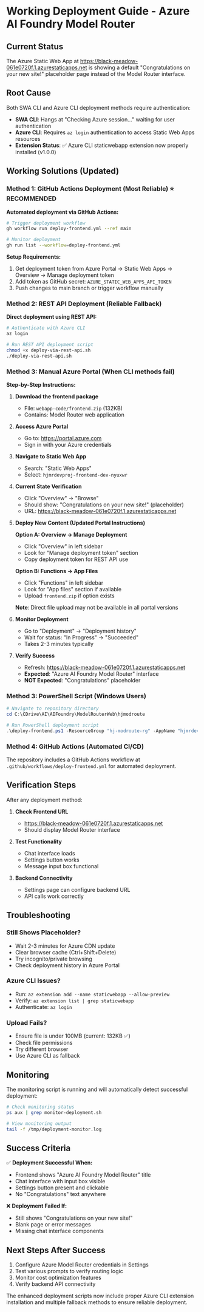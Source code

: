 # Working Deployment Guide - Azure AI Foundry Model Router

## Current Status
The Azure Static Web App at https://black-meadow-061e0720f.1.azurestaticapps.net is showing a default "Congratulations on your new site!" placeholder page instead of the Model Router interface.

## Root Cause
Both SWA CLI and Azure CLI deployment methods require authentication:
- **SWA CLI**: Hangs at "Checking Azure session..." waiting for user authentication
- **Azure CLI**: Requires `az login` authentication to access Static Web Apps resources
- **Extension Status**: ✅ Azure CLI staticwebapp extension now properly installed (v1.0.0)

## Working Solutions (Updated)

### Method 1: GitHub Actions Deployment (Most Reliable) ⭐ RECOMMENDED

**Automated deployment via GitHub Actions:**
```bash
# Trigger deployment workflow
gh workflow run deploy-frontend.yml --ref main

# Monitor deployment
gh run list --workflow=deploy-frontend.yml
```

**Setup Requirements:**
1. Get deployment token from Azure Portal → Static Web Apps → Overview → Manage deployment token
2. Add token as GitHub secret: `AZURE_STATIC_WEB_APPS_API_TOKEN`
3. Push changes to main branch or trigger workflow manually

### Method 2: REST API Deployment (Reliable Fallback)

**Direct deployment using REST API:**
```bash
# Authenticate with Azure CLI
az login

# Run REST API deployment script
chmod +x deploy-via-rest-api.sh
./deploy-via-rest-api.sh
```

### Method 3: Manual Azure Portal (When CLI methods fail)

**Step-by-Step Instructions:**

1. **Download the frontend package**
   - File: `webapp-code/frontend.zip` (132KB)
   - Contains: Model Router web application

2. **Access Azure Portal**
   - Go to: https://portal.azure.com
   - Sign in with your Azure credentials

3. **Navigate to Static Web App**
   - Search: "Static Web Apps"
   - Select: `hjmrdevproj-frontend-dev-nyuxwr`

4. **Current State Verification**
   - Click "Overview" → "Browse"
   - Should show: "Congratulations on your new site!" (placeholder)
   - URL: https://black-meadow-061e0720f.1.azurestaticapps.net

5. **Deploy New Content (Updated Portal Instructions)**
   
   **Option A: Overview → Manage Deployment**
   - Click "Overview" in left sidebar
   - Look for "Manage deployment token" section
   - Copy deployment token for REST API use
   
   **Option B: Functions → App Files**
   - Click "Functions" in left sidebar
   - Look for "App files" section if available
   - Upload `frontend.zip` if option exists
   
   **Note**: Direct file upload may not be available in all portal versions

6. **Monitor Deployment**
   - Go to "Deployment" → "Deployment history"
   - Wait for status: "In Progress" → "Succeeded"
   - Takes 2-3 minutes typically

7. **Verify Success**
   - Refresh: https://black-meadow-061e0720f.1.azurestaticapps.net
   - **Expected**: "Azure AI Foundry Model Router" interface
   - **NOT Expected**: "Congratulations" placeholder

### Method 3: PowerShell Script (Windows Users)

```powershell
# Navigate to repository directory
cd C:\CDrive\AI\AIFoundry\ModelRouterWeb\hjmodroute

# Run PowerShell deployment script
.\deploy-frontend.ps1 -ResourceGroup "hj-modroute-rg" -AppName "hjmrdevproj-frontend-dev-nyuxwr"
```

### Method 4: GitHub Actions (Automated CI/CD)

The repository includes a GitHub Actions workflow at `.github/workflows/deploy-frontend.yml` for automated deployment.

## Verification Steps

After any deployment method:

1. **Check Frontend URL**
   - https://black-meadow-061e0720f.1.azurestaticapps.net
   - Should display Model Router interface

2. **Test Functionality**
   - Chat interface loads
   - Settings button works
   - Message input box functional

3. **Backend Connectivity**
   - Settings page can configure backend URL
   - API calls work correctly

## Troubleshooting

### Still Shows Placeholder?
- Wait 2-3 minutes for Azure CDN update
- Clear browser cache (Ctrl+Shift+Delete)
- Try incognito/private browsing
- Check deployment history in Azure Portal

### Azure CLI Issues?
- Run: `az extension add --name staticwebapp --allow-preview`
- Verify: `az extension list | grep staticwebapp`
- Authenticate: `az login`

### Upload Fails?
- Ensure file is under 100MB (current: 132KB ✅)
- Check file permissions
- Try different browser
- Use Azure CLI as fallback

## Monitoring

The monitoring script is running and will automatically detect successful deployment:
```bash
# Check monitoring status
ps aux | grep monitor-deployment.sh

# View monitoring output
tail -f /tmp/deployment-monitor.log
```

## Success Criteria

✅ **Deployment Successful When:**
- Frontend shows "Azure AI Foundry Model Router" title
- Chat interface with input box visible
- Settings button present and clickable
- No "Congratulations" text anywhere

❌ **Deployment Failed If:**
- Still shows "Congratulations on your new site!"
- Blank page or error messages
- Missing chat interface components

## Next Steps After Success

1. Configure Azure Model Router credentials in Settings
2. Test various prompts to verify routing logic
3. Monitor cost optimization features
4. Verify backend API connectivity

The enhanced deployment scripts now include proper Azure CLI extension installation and multiple fallback methods to ensure reliable deployment.
